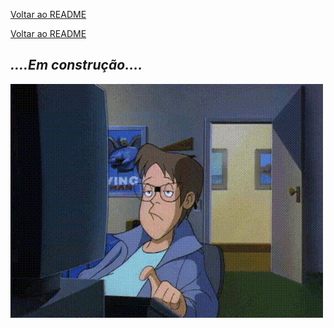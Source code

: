 
[Voltar ao README](/README.md/)
<div style="text-align:left"><a href="/README.md/">Voltar ao README</a></div>

## _....Em construção...._

![](Imagens/Construcao.gif "Trabalhando duro nisso")
